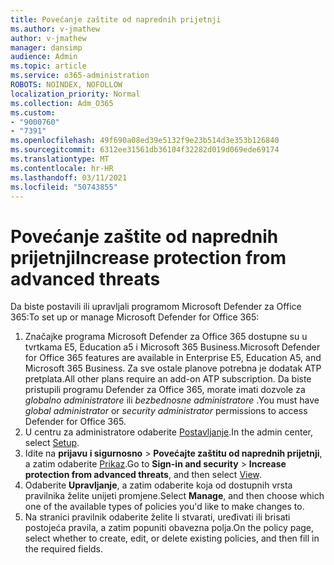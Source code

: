 ```yaml
---
title: Povećanje zaštite od naprednih prijetnji
ms.author: v-jmathew
author: v-jmathew
manager: dansimp
audience: Admin
ms.topic: article
ms.service: o365-administration
ROBOTS: NOINDEX, NOFOLLOW
localization_priority: Normal
ms.collection: Adm_O365
ms.custom:
- "9000760"
- "7391"
ms.openlocfilehash: 49f690a08ed39e5132f9e23b514d3e353b126840
ms.sourcegitcommit: 6312ee31561db36104f32282d019d069ede69174
ms.translationtype: MT
ms.contentlocale: hr-HR
ms.lasthandoff: 03/11/2021
ms.locfileid: "50743855"
---
```

# <a name="increase-protection-from-advanced-threats"></a><span data-ttu-id="e94de-102">Povećanje zaštite od naprednih prijetnji</span><span class="sxs-lookup"><span data-stu-id="e94de-102">Increase protection from advanced threats</span></span>

<span data-ttu-id="e94de-103">Da biste postavili ili upravljali programom Microsoft Defender za Office 365:</span><span class="sxs-lookup"><span data-stu-id="e94de-103">To set up or manage Microsoft Defender for Office 365:</span></span>

1. <span data-ttu-id="e94de-104">Značajke programa Microsoft Defender za Office 365 dostupne su u tvrtkama E5, Education a5 i Microsoft 365 Business.</span><span class="sxs-lookup"><span data-stu-id="e94de-104">Microsoft Defender for Office 365 features are available in Enterprise E5, Education A5, and Microsoft 365 Business.</span></span> <span data-ttu-id="e94de-105">Za sve ostale planove potrebna je dodatak ATP pretplata.</span><span class="sxs-lookup"><span data-stu-id="e94de-105">All other plans require an add-on ATP subscription.</span></span> <span data-ttu-id="e94de-106">Da biste pristupili programu Defender za Office 365, morate imati dozvole za *globalno administratore* ili *bezbednosne administratore* .</span><span class="sxs-lookup"><span data-stu-id="e94de-106">You must have *global administrator* or *security administrator* permissions to access Defender for Office 365.</span></span>
2. <span data-ttu-id="e94de-107">U centru za administratore odaberite [Postavljanje](https://go.microsoft.com/fwlink/p/?linkid=2075721).</span><span class="sxs-lookup"><span data-stu-id="e94de-107">In the admin center, select [Setup](https://go.microsoft.com/fwlink/p/?linkid=2075721).</span></span>
3. <span data-ttu-id="e94de-108">Idite na **prijavu i sigurnosno**  >  **Povećajte zaštitu od naprednih prijetnji**, a zatim odaberite [Prikaz](https://go.microsoft.com/fwlink/?linkid=2109302).</span><span class="sxs-lookup"><span data-stu-id="e94de-108">Go to **Sign-in and security** > **Increase protection from advanced threats**, and then select [View](https://go.microsoft.com/fwlink/?linkid=2109302).</span></span>
4. <span data-ttu-id="e94de-109">Odaberite **Upravljanje**, a zatim odaberite koja od dostupnih vrsta pravilnika želite unijeti promjene.</span><span class="sxs-lookup"><span data-stu-id="e94de-109">Select **Manage**, and then choose which one of the available types of policies you'd like to make changes to.</span></span>
5. <span data-ttu-id="e94de-110">Na stranici pravilnik odaberite želite li stvarati, uređivati ili brisati postojeća pravila, a zatim popuniti obavezna polja.</span><span class="sxs-lookup"><span data-stu-id="e94de-110">On the policy page, select whether to create, edit, or delete existing policies, and then fill in the required fields.</span></span>
